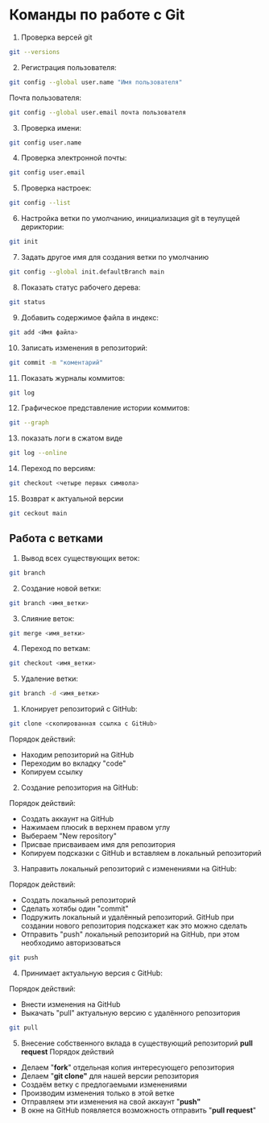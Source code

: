 # Команды по работе с Git

1. Проверка версей git
```sh
git --versions
```
2. Регистрация пользователя:

```sh
git config --global user.name "Имя пользователя"
```

Почта пользователя:

```sh
git config --global user.email почта пользователя
```

3. Проверка имени:
```sh
git config user.name
```

4. Проверка электронной почты:

```sh
git config user.email
```

5. Проверка настроек:

```sh
git config --list
```

6. Настройка ветки по умолчанию, инициализация git в теулущей дериктории:

```sh
git init
```

7. Задать другое имя для создания ветки по умолчанию

```sh
git config --global init.defaultBranch main
```

8. Показать статус рабочего дерева:

```sh
git status
```

9. Добавить содержимое файла в индекс:

```sh
git add <Имя файла>
```

10. Записать изменения в репозиторий:

```sh
git commit -m "коментарий"
```

11. Показать журналы коммитов:

```sh
git log
```

12. Графическое представление истории коммитов:

```sh
git --graph
```

13. показать логи в сжатом виде

```sh
git log --online
```

14. Переход по версиям:

```sh
git checkout <четыре первых символа>
```

15. Возврат к актуальной версии

```sh
git ceckout main
```

## Работа с ветками

1. Вывод всех существующих веток:

```sh
git branch
```

2. Создание новой ветки:

```sh
git branch <имя_ветки>
```

3. Слияние веток:

```sh
git merge <имя_ветки>
```

4. Переход по веткам:

```sh
git checkout <имя_ветки>
```

5. Удаление ветки:

```sh
git branch -d <имя_ветки>
```
1. Клонирует репозиторий с GitHub:

```sh
git clone <скопированная ссылка с GitHub>
```

Порядок действий:

* Находим репозиторий на GitHub
* Переходим во вкладку "code"
* Копируем ссылку

2. Создание репозитория на GitHub:

Порядок действий:
* Создать аккаунт на GitHub
* Нажимаем плюсиk в верхнем правом углу
* Выбераем "New repository"
* Присвае присваиваем имя для репозитория
* Копируем подсказки с GitHub и вставляем в локальный репозиторий

3. Направить локальный  репозиторий с изменениями на GitHub:

Порядок действий:

* Создать локальный репозиторий
* Сделать хотябы один "commit"
* Подружить локальный и удалённый репозиторий. GitHub при создании нового репозитория подскажет как это можно сделать
* Отправить "push" локальный репозиторий на GitHub, при этом необходимо авторизоваться

```sh
git push
```

4. Принимает актуальную версия с GitHub:

Порядок действий:
* Внести изменения на GitHub
* Выкачать "pull" актуальную версию с удалённого репозитория

```sh
git pull
```
5. Внесение собственного вклада в существующий репозиторий __pull request__
Порядок действий
* Делаем "__fork__" отдельная копия интересующего репозитория
* Делаем "__git clone"__ для нашей версии репозитория
* Создаём ветку с предлогаемыми изменениями
* Производим изменения только в этой ветке
* Отправляем эти изменения на свой аккаунт "__push"__
* В окне на GitHub появляется возможность отправить "__pull request__"